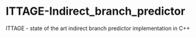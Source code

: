 # ITTAGE-Indirect_branch_predictor
ITTAGE - state of the art indirect branch predictor implementation in C++
